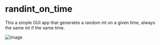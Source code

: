 # randint_on_time
This a simple GUI app that generates a random int on a given time, always the same int if the same time.

![image](https://user-images.githubusercontent.com/100962655/220763006-d66eb28c-8ac6-4f0b-b2dc-e700fbf96a01.png)
